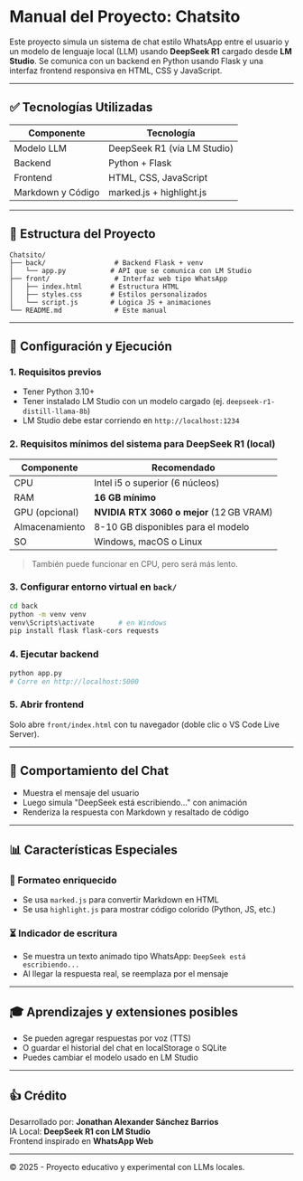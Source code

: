 # Manual del Proyecto: Chatsito

Este proyecto simula un sistema de chat estilo WhatsApp entre el usuario y un modelo de lenguaje local (LLM) usando **DeepSeek R1** cargado desde **LM Studio**. Se comunica con un backend en Python usando Flask y una interfaz frontend responsiva en HTML, CSS y JavaScript.

---

## ✅ Tecnologías Utilizadas

| Componente | Tecnología |
|------------|-------------|
| Modelo LLM | DeepSeek R1 (vía LM Studio) |
| Backend    | Python + Flask |
| Frontend   | HTML, CSS, JavaScript |
| Markdown y Código | marked.js + highlight.js |

---

## 📁 Estructura del Proyecto

```
Chatsito/
├── back/                 # Backend Flask + venv
│   └── app.py           # API que se comunica con LM Studio
├── front/                # Interfaz web tipo WhatsApp
│   ├── index.html       # Estructura HTML
│   ├── styles.css       # Estilos personalizados
│   └── script.js        # Lógica JS + animaciones
└── README.md             # Este manual
```

---

## 🚀 Configuración y Ejecución

### 1. Requisitos previos
- Tener Python 3.10+
- Tener instalado LM Studio con un modelo cargado (ej. `deepseek-r1-distill-llama-8b`)
- LM Studio debe estar corriendo en `http://localhost:1234`

### 2. Requisitos mínimos del sistema para DeepSeek R1 (local)

| Componente      | Recomendado                    |
|------------------|-------------------------------|
| CPU              | Intel i5 o superior (6 núcleos) |
| RAM              | **16 GB mínimo**               |
| GPU (opcional)   | **NVIDIA RTX 3060 o mejor** (12 GB VRAM) |
| Almacenamiento   | 8-10 GB disponibles para el modelo |
| SO               | Windows, macOS o Linux         |

> También puede funcionar en CPU, pero será más lento.

### 3. Configurar entorno virtual en `back/`
```bash
cd back
python -m venv venv
venv\Scripts\activate      # en Windows
pip install flask flask-cors requests
```

### 4. Ejecutar backend
```bash
python app.py
# Corre en http://localhost:5000
```

### 5. Abrir frontend
Solo abre `front/index.html` con tu navegador (doble clic o VS Code Live Server).

---

## 🤖 Comportamiento del Chat
- Muestra el mensaje del usuario
- Luego simula "DeepSeek está escribiendo..." con animación
- Renderiza la respuesta con Markdown y resaltado de código

---

## 📊 Características Especiales

### 🌟 Formateo enriquecido
- Se usa `marked.js` para convertir Markdown en HTML
- Se usa `highlight.js` para mostrar código colorido (Python, JS, etc.)

### ⏳ Indicador de escritura
- Se muestra un texto animado tipo WhatsApp: `DeepSeek está escribiendo...`
- Al llegar la respuesta real, se reemplaza por el mensaje

---

## 🎓 Aprendizajes y extensiones posibles
- Se pueden agregar respuestas por voz (TTS)
- O guardar el historial del chat en localStorage o SQLite
- Puedes cambiar el modelo usado en LM Studio

---

## 👍 Crédito

Desarrollado por: **Jonathan Alexander Sánchez Barrios**  
IA Local: **DeepSeek R1 con LM Studio**  
Frontend inspirado en **WhatsApp Web**

---

© 2025 - Proyecto educativo y experimental con LLMs locales.